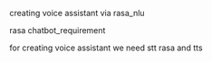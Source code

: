 creating voice assistant via rasa_nlu


rasa chatbot_requirement


for creating voice assistant we need stt rasa and tts 
